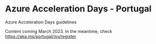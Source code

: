 # Azure Acceleration Days - Portugal
Azure Acceleration Days guidelines

Content coming March 2023. In the meantime, check https://aka.ms/portugal/isv/register
